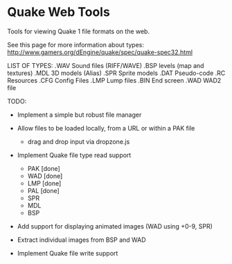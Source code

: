 Quake Web Tools
===============

Tools for viewing Quake 1 file formats on the web.

See this page for more information about types:
http://www.gamers.org/dEngine/quake/spec/quake-spec32.html

LIST OF TYPES:
.WAV    Sound files (RIFF/WAVE)
.BSP    levels (map and textures)
.MDL    3D models (Alias)
.SPR    Sprite models
.DAT    Pseudo-code
.RC     Resources
.CFG    Config Files
.LMP    Lump files
.BIN    End screen
.WAD    WAD2 file

TODO:
+ Implement a simple but robust file manager

+ Allow files to be loaded locally, from a URL or within a PAK file
  + drag and drop input via dropzone.js

+ Implement Quake file type read support
  + PAK [done]
  + WAD [done]
  + LMP [done]
  + PAL [done]
  + SPR
  + MDL
  + BSP

+ Add support for displaying animated images (WAD using +0-9, SPR)

+ Extract individual images from BSP and WAD

+ Implement Quake file write support